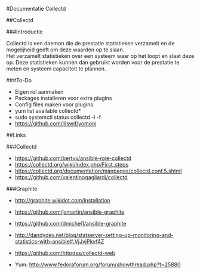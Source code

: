 #Documentatie Collectd

##Collectd

###Introductie

Collectd is een daemon die de prestatie statistieken verzamelt en de mogelijheid geeft om deze waarden op te slaan.    
Het verzamelt statistieken over een systeem waar op het loopt en slaat deze op. Deze statistieken kunnen dan gebruikt worden voor de prestatie te meten en systeem capaciteit te plannen.      

###To-Do

* Eigen rol aanmaken
* Packages installeren voor extra plugins
* Config files maken voor plugins
*  yum list available collectd*
*   sudo systemctl status collectd -l -f
*   https://github.com/lilswif/yomoni

##Links

###Collectd

- <https://github.com/bertvv/ansible-role-collectd>
- <https://collectd.org/wiki/index.php/First_steps>
- <https://collectd.org/documentation/manpages/collectd.conf.5.shtml>
- <https://github.com/valentinogagliardi/collectd>

###Graphite
  
- <http://graphite.wikidot.com/installation>
- <https://github.com/jsmartin/ansible-graphite>
- <https://github.com/dmichel1/ansible-graphite>

- <http://dandydev.net/blog/statserver-setting-up-monitoring-and-statistics-with-ansible#.VjJvjPkvf4Z>

- <https://github.com/httpdss/collectd-web>
 
- Yum: <http://www.fedoraforum.org/forum/showthread.php?t=25880>